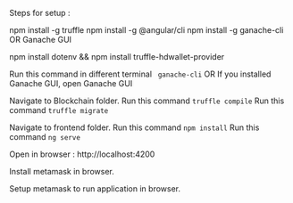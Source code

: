 Steps for setup : 


npm install -g truffle
npm install -g @angular/cli
npm install -g ganache-cli OR Ganache GUI

npm install dotenv && npm install truffle-hdwallet-provider


Run this command in different terminal ` ganache-cli` OR If you installed Ganache GUI, open Ganache GUI

Navigate to Blockchain folder.
Run this command   `truffle compile`
Run this command   `truffle migrate`


Navigate to frontend folder.
Run this command  `npm install`
 Run this command  `ng serve `


Open in browser :  http://localhost:4200

Install metamask in browser.

Setup metamask to run application in browser.
